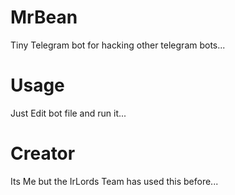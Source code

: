 # MrBean
Tiny Telegram bot for hacking other telegram bots...

# Usage
Just Edit bot file and run it...

# Creator
Its Me but the IrLords Team has used this before...
